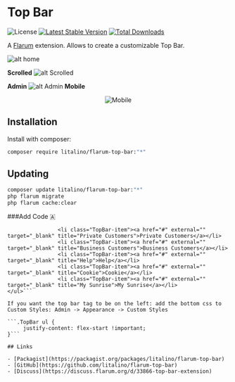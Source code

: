 # Top Bar

![License](https://img.shields.io/badge/license-MIT-blue.svg) [![Latest Stable Version](https://img.shields.io/packagist/v/litalino/flarum-top-bar.svg)](https://packagist.org/packages/litalino/flarum-top-bar) [![Total Downloads](https://img.shields.io/packagist/dt/litalino/flarum-top-bar.svg)](https://packagist.org/packages/litalino/flarum-top-bar)

A [Flarum](http://flarum.org) extension. Allows to create a customizable Top Bar.

![alt home](https://i.imgur.com/aohIU5N.png)

**Scrolled**
![alt Scrolled](https://i.imgur.com/X1zqLEG.png)

**Admin**
![alt Admin](https://i.imgur.com/vzOlWJo.png)
**Mobile**

<p align="center">
  <img src="https://i.imgur.com/a9aZXgL.png" title="Mobile"/>
</p>

## Installation

Install with composer:

```sh
composer require litalino/flarum-top-bar:"*"
```

## Updating

```sh
composer update litalino/flarum-top-bar:"*"
php flarum migrate
php flarum cache:clear
```
###Add Code 🇦

```<ul>
                <li class="TopBar-item"><a href="#" external="" target="_blank" title="Private Customers">Private Customers</a></li>
                <li class="TopBar-item"><a href="#" external="" target="_blank" title="Business Customers">Business Customers</a></li>
                <li class="TopBar-item"><a href="#" external="" target="_blank" title="Help">Help</a></li>
                <li class="TopBar-item"><a href="#" external="" target="_blank" title="Cookie">Cookie</a></li>
                <li class="TopBar-item"><a href="#" external="" target="_blank" title="My Sunrise">My Sunrise</a></li>
</ul>```

If you want the top bar tag to be on the left: add the bottom css to Custom Styles: Admin -> Appearance -> Custom Styles

```.TopBar ul {
     justify-content: flex-start !important;
}```

## Links

- [Packagist](https://packagist.org/packages/litalino/flarum-top-bar)
- [GitHub](https://github.com/litalino/flarum-top-bar)
- [Discuss](https://discuss.flarum.org/d/33866-top-bar-extension)
